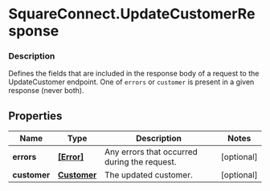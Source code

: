 # SquareConnect.UpdateCustomerResponse

### Description

Defines the fields that are included in the response body of a request to the UpdateCustomer endpoint.  One of `errors` or `customer` is present in a given response (never both).

## Properties
Name | Type | Description | Notes
------------ | ------------- | ------------- | -------------
**errors** | [**[Error]**](Error.md) | Any errors that occurred during the request. | [optional] 
**customer** | [**Customer**](Customer.md) | The updated customer. | [optional] 


